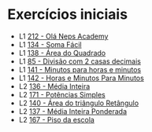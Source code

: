 # Exercícios iniciais

- L1 [212 - Olá Neps Academy](https://neps.academy/br/exercise/1)
- L1 [134 - Soma Fácil](https://neps.academy/br/exercise/134)
- L1 [138 - Área do Quadrado](https://neps.academy/br/exercise/138)
- L1 [85  - Divisão com 2 casas decimais](https://neps.academy/br/exercise/85)
- L1 [141 - Minutos para horas e minutos](https://neps.academy/br/exercise/141)
- L1 [142 - Horas e Minutos Para Minutos](https://neps.academy/br/exercise/142)
- L2 [136 - Média Inteira](https://neps.academy/br/exercise/136)
- L2 [171 - Potências Simples](https://neps.academy/br/exercise/171)
- L2 [140 - Área do triângulo Retângulo](https://neps.academy/br/exercise/140)
- L2 [137 - Média Inteira Ponderada](https://neps.academy/br/exercise/137)
- L2 [167 - Piso da escola](https://neps.academy/br/exercise/167)